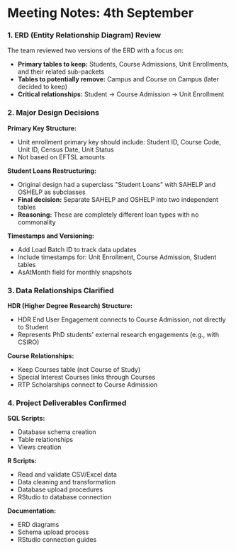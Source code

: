 # Meeting Notes: 4th September

### 1. ERD (Entity Relationship Diagram) Review

The team reviewed two versions of the ERD with a focus on:
* **Primary tables to keep:** Students, Course Admissions, Unit Enrollments, and their related sub-packets
* **Tables to potentially remove:** Campus and Course on Campus (later decided to keep)
* **Critical relationships:** Student → Course Admission → Unit Enrollment

### 2. Major Design Decisions

**Primary Key Structure:**
* Unit enrollment primary key should include: Student ID, Course Code, Unit ID, Census Date, Unit Status
* Not based on EFTSL amounts

**Student Loans Restructuring:**
* Original design had a superclass "Student Loans" with SAHELP and OSHELP as subclasses
* **Final decision:** Separate SAHELP and OSHELP into two independent tables
* **Reasoning:** These are completely different loan types with no commonality

**Timestamps and Versioning:**
* Add Load Batch ID to track data updates
* Include timestamps for: Unit Enrollment, Course Admission, Student tables
* AsAtMonth field for monthly snapshots

### 3. Data Relationships Clarified

**HDR (Higher Degree Research) Structure:**
* HDR End User Engagement connects to Course Admission, not directly to Student
* Represents PhD students' external research engagements (e.g., with CSIRO)

**Course Relationships:**
* Keep Courses table (not Course of Study)
* Special Interest Courses links through Courses
* RTP Scholarships connect to Course Admission

### 4. Project Deliverables Confirmed

**SQL Scripts:**
* Database schema creation
* Table relationships
* Views creation

**R Scripts:**
* Read and validate CSV/Excel data
* Data cleaning and transformation
* Database upload procedures
* RStudio to database connection

**Documentation:**
* ERD diagrams
* Schema upload process
* RStudio connection guides
